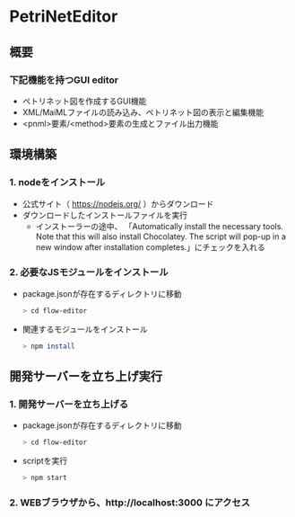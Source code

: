 # PetriNetEditor
## 概要
### 下記機能を持つGUI editor
 - ペトリネット図を作成するGUI機能
 - XML/MaiMLファイルの読み込み、ペトリネット図の表示と編集機能
 - \<pnml\>要素/\<method\>要素の生成とファイル出力機能

## 環境構築
### 1. nodeをインストール
- 公式サイト（ https://nodejs.org/ ）からダウンロード
- ダウンロードしたインストールファイルを実行
  - インストーラーの途中、
    「Automatically install the necessary tools. Note that this will also install Chocolatey.
    The script will pop-up in a new window after installation completes.」にチェックを入れる
### 2. 必要なJSモジュールをインストール
- package.jsonが存在するディレクトリに移動
  ```sh
  > cd flow-editor
  ```
- 関連するモジュールをインストール
  ```sh
  > npm install
  ```

## 開発サーバーを立ち上げ実行
### 1. 開発サーバーを立ち上げる
- package.jsonが存在するディレクトリに移動
  ```sh
  > cd flow-editor
  ```
- scriptを実行
  ```sh
  > npm start
  ```
### 2. WEBブラウザから、http://localhost:3000 にアクセス

